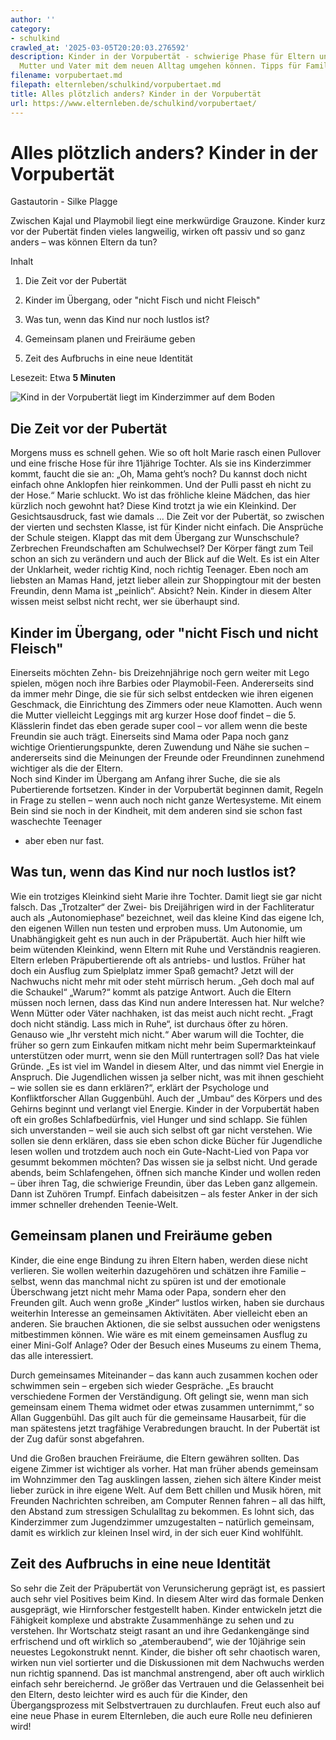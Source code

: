 ```yaml
---
author: ''
category:
- schulkind
crawled_at: '2025-03-05T20:20:03.276592'
description: Kinder in der Vorpubertät - schwierige Phase für Eltern und Kind. Wie
  Mutter und Vater mit dem neuen Alltag umgehen können. Tipps für Familien
filename: vorpubertaet.md
filepath: elternleben/schulkind/vorpubertaet.md
title: Alles plötzlich anders? Kinder in der Vorpubertät
url: https://www.elternleben.de/schulkind/vorpubertaet/
---
```


#  Alles plötzlich anders? Kinder in der Vorpubertät

Gastautorin - Silke Plagge

Zwischen Kajal und Playmobil liegt eine merkwürdige Grauzone. Kinder kurz vor
der Pubertät finden vieles langweilig, wirken oft passiv und so ganz anders –
was können Eltern da tun?

Inhalt

1. Die Zeit vor der Pubertät

2. Kinder im Übergang, oder "nicht Fisch und nicht Fleisch"

3. Was tun, wenn das Kind nur noch lustlos ist?

4. Gemeinsam planen und Freiräume geben

5. Zeit des Aufbruchs in eine neue Identität

Lesezeit: Etwa **5 Minuten**

![Kind in der Vorpubertät liegt im Kinderzimmer auf dem Boden
](/fileadmin/_processed_/7/0/csm_Artikel_Alles_plo__tzlich_anders_Kinder_in_der_Vorpuberta__t_8f82272c55.jpg)

##  Die Zeit vor der Pubertät

Morgens muss es schnell gehen. Wie so oft holt Marie rasch einen Pullover und
eine frische Hose für ihre 11jährige Tochter. Als sie ins Kinderzimmer kommt,
faucht die sie an: „Oh, Mama geht’s noch? Du kannst doch nicht einfach ohne
Anklopfen hier reinkommen. Und der Pulli passt eh nicht zu der Hose.“ Marie
schluckt. Wo ist das fröhliche kleine Mädchen, das hier kürzlich noch gewohnt
hat? Diese Kind trotzt ja wie ein Kleinkind. Der Gesichtsausdruck, fast wie
damals ... Die Zeit vor der Pubertät, so zwischen der vierten und sechsten
Klasse, ist für Kinder nicht einfach. Die Ansprüche der Schule steigen. Klappt
das mit dem Übergang zur Wunschschule? Zerbrechen Freundschaften am
Schulwechsel? Der Körper fängt zum Teil schon an sich zu verändern und auch
der Blick auf die Welt. Es ist ein Alter der Unklarheit, weder richtig Kind,
noch richtig Teenager. Eben noch am liebsten an Mamas Hand, jetzt lieber
allein zur Shoppingtour mit der besten Freundin, denn Mama ist „peinlich“.
Absicht? Nein. Kinder in diesem Alter wissen meist selbst nicht recht, wer sie
überhaupt sind.

##  Kinder im Übergang, oder "nicht Fisch und nicht Fleisch"

Einerseits möchten Zehn- bis Dreizehnjährige noch gern weiter mit Lego
spielen, mögen noch ihre Barbies oder Playmobil-Feen. Andererseits sind da
immer mehr Dinge, die sie für sich selbst entdecken wie ihren eigenen
Geschmack, die Einrichtung des Zimmers oder neue Klamotten. Auch wenn die
Mutter vielleicht Leggings mit arg kurzer Hose doof findet – die 5. Klässlerin
findet das eben gerade super cool – vor allem wenn die beste Freundin sie auch
trägt. Einerseits sind Mama oder Papa noch ganz wichtige Orientierungspunkte,
deren Zuwendung und Nähe sie suchen – andererseits sind die Meinungen der
Freunde oder Freundinnen zunehmend wichtiger als die der Eltern.  
Noch sind Kinder im Übergang am Anfang ihrer Suche, die sie als Pubertierende
fortsetzen. Kinder in der Vorpubertät beginnen damit, Regeln in Frage zu
stellen – wenn auch noch nicht ganze Wertesysteme. Mit einem Bein sind sie
noch in der Kindheit, mit dem anderen sind sie schon fast waschechte Teenager
- aber eben nur fast.

##  Was tun, wenn das Kind nur noch lustlos ist?

Wie ein trotziges Kleinkind sieht Marie ihre Tochter. Damit liegt sie gar
nicht falsch. Das „Trotzalter“ der Zwei- bis Dreijährigen wird in der
Fachliteratur auch als „Autonomiephase“ bezeichnet, weil das kleine Kind das
eigene Ich, den eigenen Willen nun testen und erproben muss. Um Autonomie, um
Unabhängigkeit geht es nun auch in der Präpubertät. Auch hier hilft wie beim
wütenden Kleinkind, wenn Eltern mit Ruhe und Verständnis reagieren. Eltern
erleben Präpubertierende oft als antriebs- und lustlos. Früher hat doch ein
Ausflug zum Spielplatz immer Spaß gemacht? Jetzt will der Nachwuchs nicht mehr
mit oder steht mürrisch herum. „Geh doch mal auf die Schaukel“ „Warum?“ kommt
als patzige Antwort. Auch die Eltern müssen noch lernen, dass das Kind nun
andere Interessen hat. Nur welche? Wenn Mütter oder Väter nachhaken, ist das
meist auch nicht recht. „Fragt doch nicht ständig. Lass mich in Ruhe“, ist
durchaus öfter zu hören. Genauso wie „Ihr versteht mich nicht.“ Aber warum
will die Tochter, die früher so gern zum Einkaufen mitkam nicht mehr beim
Supermarkteinkauf unterstützen oder murrt, wenn sie den Müll runtertragen
soll? Das hat viele Gründe. „Es ist viel im Wandel in diesem Alter, und das
nimmt viel Energie in Anspruch. Die Jugendlichen wissen ja selber nicht, was
mit ihnen geschieht – wie sollen sie es dann erklären?“, erklärt der
Psychologe und Konfliktforscher Allan Guggenbühl. Auch der „Umbau“ des Körpers
und des Gehirns beginnt und verlangt viel Energie. Kinder in der Vorpubertät
haben oft ein großes Schlafbedürfnis, viel Hunger und sind schlapp. Sie fühlen
sich unverstanden – weil sie auch sich selbst oft gar nicht verstehen. Wie
sollen sie denn erklären, dass sie eben schon dicke Bücher für Jugendliche
lesen wollen und trotzdem auch noch ein Gute-Nacht-Lied von Papa vor gesummt
bekommen möchten? Das wissen sie ja selbst nicht. Und gerade abends, beim
Schlafengehen, öffnen sich manche Kinder und wollen reden – über ihren Tag,
die schwierige Freundin, über das Leben ganz allgemein. Dann ist Zuhören
Trumpf. Einfach dabeisitzen – als fester Anker in der sich immer schneller
drehenden Teenie-Welt.

##  Gemeinsam planen und Freiräume geben

Kinder, die eine enge Bindung zu ihren Eltern haben, werden diese nicht
verlieren. Sie wollen weiterhin dazugehören und schätzen ihre Familie –
selbst, wenn das manchmal nicht zu spüren ist und der emotionale Überschwang
jetzt nicht mehr Mama oder Papa, sondern eher den Freunden gilt. Auch wenn
große „Kinder“ lustlos wirken, haben sie durchaus weiterhin Interesse an
gemeinsamen Aktivitäten. Aber vielleicht eben an anderen. Sie brauchen
Aktionen, die sie selbst aussuchen oder wenigstens mitbestimmen können. Wie
wäre es mit einem gemeinsamen Ausflug zu einer Mini-Golf Anlage? Oder der
Besuch eines Museums zu einem Thema, das alle interessiert.  
  
Durch gemeinsames Miteinander – das kann auch zusammen kochen oder schwimmen
sein – ergeben sich wieder Gespräche. „Es braucht verschiedene Formen der
Verständigung. Oft gelingt sie, wenn man sich gemeinsam einem Thema widmet
oder etwas zusammen unternimmt,“ so Allan Guggenbühl. Das gilt auch für die
gemeinsame Hausarbeit, für die man spätestens jetzt tragfähige Verabredungen
braucht. In der Pubertät ist der Zug dafür sonst abgefahren.  
  
Und die Großen brauchen Freiräume, die Eltern gewähren sollten. Das eigene
Zimmer ist wichtiger als vorher. Hat man früher abends gemeinsam im Wohnzimmer
den Tag ausklingen lassen, ziehen sich ältere Kinder meist lieber zurück in
ihre eigene Welt. Auf dem Bett chillen und Musik hören, mit Freunden
Nachrichten schreiben, am Computer Rennen fahren – all das hilft, den Abstand
zum stressigen Schulalltag zu bekommen. Es lohnt sich, das Kinderzimmer zum
Jugendzimmer umzugestalten – natürlich gemeinsam, damit es wirklich zur
kleinen Insel wird, in der sich euer Kind wohlfühlt.

##  Zeit des Aufbruchs in eine neue Identität

So sehr die Zeit der Präpubertät von Verunsicherung geprägt ist, es passiert
auch sehr viel Positives beim Kind. In diesem Alter wird das formale Denken
ausgeprägt, wie Hirnforscher festgestellt haben. Kinder entwickeln jetzt die
Fähigkeit komplexe und abstrakte Zusammenhänge zu sehen und zu verstehen. Ihr
Wortschatz steigt rasant an und ihre Gedankengänge sind erfrischend und oft
wirklich so „atemberaubend“, wie der 10jährige sein neuestes Legokonstrukt
nennt. Kinder, die bisher oft sehr chaotisch waren, wirken nun viel sortierter
und die Diskussionen mit dem Nachwuchs werden nun richtig spannend. Das ist
manchmal anstrengend, aber oft auch wirklich einfach sehr bereichernd. Je
größer das Vertrauen und die Gelassenheit bei den Eltern, desto leichter wird
es auch für die Kinder, den Übergangsprozess mit Selbstvertrauen zu
durchlaufen. Freut euch also auf eine neue Phase in eurem Elternleben, die
auch eure Rolle neu definieren wird!

